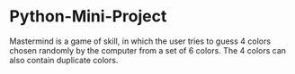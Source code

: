 # Python-Mini-Project
Mastermind is a game of skill, in which the user tries to guess 4 colors chosen randomly by the computer from a set of 6 colors. The 4 colors can also contain duplicate colors.
